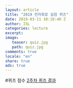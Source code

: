 ```yaml
---
layout: article
title: "2019 전자회로 실험 퀴즈"
date: 2019-03-11 10:10:40 Z
author: ISL
categories: lecture
excerpt: 
image:
   teaser: quiz.jpg
   path: quiz.jpg
comments: true
locale: "en"
share: true
ads: true
--- 
```


#퀴즈 점수
[2주차 퀴즈 결과](../../attachments/실험_퀴즈_점수/2주차_퀴즈_점수.pdf)


